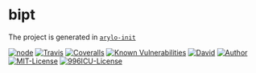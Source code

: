 # bipt

The project is generated in [`arylo-init`](https://www.npmjs.com/package/arylo-init)

[![node][NPM_URL]][NPM_HREF]
[![Travis][TRAVIS_URL]][TRAVIS_HREF]
[![Coveralls][COVERALLS_URL]][COVERALLS_HREF]
[![Known Vulnerabilities][SNYK_URL]][SNYK_HREF]
[![David][DAVID_URL]][DAVID_HREF]
[![Author][AUTHOR_URL]][AUTHOR_HREF]
[![MIT-License][LICENSE_URL]][LICENSE_HREF]
[![996ICU-License][LICENSE_996_URL]][LICENSE_996_HREF]

[NPM_URL]: https://img.shields.io/node/v/bipt.svg?style=flat-square&maxAge=600
[NPM_HREF]: https://www.npmjs.com/package/bipt
[TRAVIS_URL]: https://img.shields.io/travis/Arylo/bipt/master.svg?style=flat-square&logo=travis&maxAge=600
[TRAVIS_HREF]: https://travis-ci.org/Arylo/bipt
[COVERALLS_URL]: https://img.shields.io/coveralls/github/Arylo/bipt/master.svg?style=flat-square&maxAge=600
[COVERALLS_HREF]: https://coveralls.io/github/Arylo/bipt
[SNYK_URL]: https://snyk.io/test/github/Arylo/bipt/badge.svg?style=flat-square&maxAge=600
[SNYK_HREF]: https://snyk.io/test/github/Arylo/bipt
[DAVID_URL]: https://img.shields.io/david/Arylo/bipt.svg?style=flat-square&maxAge=600
[DAVID_HREF]: https://github.com/Arylo/bipt
[AUTHOR_URL]: https://img.shields.io/badge/Author-AryloYeung-blue.svg?style=flat-square&maxAge=7200
[AUTHOR_HREF]: https://github.com/arylo
[LICENSE_URL]: https://img.shields.io/github/license/Arylo/npm-project-init.svg?style=flat-square&maxAge=7200
[LICENSE_HREF]: https://opensource.org/licenses/MIT
[LICENSE_996_URL]: https://img.shields.io/badge/license-NPL%20(The%20996%20Prohibited%20License)-blue.svg?style=flat-square&maxAge=7200
[LICENSE_996_HREF]: https://github.com/996icu/996.ICU
